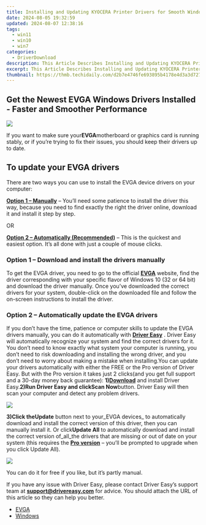 ```yaml
---
title: Installing and Updating KYOCERA Printer Drivers for Smooth Windows Performance
date: 2024-08-05 19:32:59
updated: 2024-08-07 12:38:16
tags:
  - win11
  - win10
  - win7
categories:
  - DriverDownload
description: This Article Describes Installing and Updating KYOCERA Printer Drivers for Smooth Windows Performance
excerpt: This Article Describes Installing and Updating KYOCERA Printer Drivers for Smooth Windows Performance
thumbnail: https://thmb.techidaily.com/d2b7e4746fe693895b4178e4d3a3d7272df65f201ddb10f4f23b159b9a8a8a69.jpg
---
```


## Get the Newest EVGA Windows Drivers Installed - Faster and Smoother Performance

![](https://images.drivereasy.com/wp-content/uploads/2018/08/img_5b7b8faf46b3b-300x166.jpg)

If you want to make sure your**EVGA**motherboard or graphics card is running stably, or if you’re trying to fix their issues, you should keep their drivers up to date.

## To update your EVGA drivers

There are two ways you can use to install the EVGA device drivers on your computer:

[**Option 1 – Manually**](https://tools.techidaily.com/drivereasy/download/) – You’ll need some patience to install the driver this way, because you need to find exactly the right the driver online, download it and install it step by step.

OR

**[Option 2 – Automatically (Recommended)](https://www.drivereasy.com/knowledge/evga-drivers-download-and-install-for-windows/#option2)**  – This is the quickest and easiest option. It’s all done with just a couple of mouse clicks.

### Option 1 – Download and install the drivers manually

To get the EVGA driver, you need to go to the official **[EVGA](https://www.evga.com/)**  website, find the driver corresponding with your specific flavor of Windows 10 (32 or 64 bit) and download the driver manually. Once you’ve downloaded the correct drivers for your system, double-click on the downloaded file and follow the on-screen instructions to install the driver.

### Option 2 – Automatically update the EVGA drivers

 If you don’t have the time, patience or computer skills to update the EVGA drivers manually, you can do it automatically with **[Driver Easy](https://tools.techidaily.com/drivereasy/download/)**  .  Driver Easy will automatically recognize your system and find the correct drivers for it. You don’t need to know exactly what system your computer is running, you don’t need to risk downloading and installing the wrong driver, and you don’t need to worry about making a mistake when installing.You can update your drivers automatically with either the FREE or the Pro version of Driver Easy. But with the Pro version it takes just 2 clicks(and you get full support and a 30-day money back guarantee): **1)[Download](https://tools.techidaily.com/drivereasy/download/)**  and install Driver Easy.**2)**Run Driver Easy and click**Scan Now**button. Driver Easy will then scan your computer and detect any problem drivers.

![](https://images.drivereasy.com/wp-content/uploads/2018/08/img_5b7a83d779e53.jpg)

**3)**Click the**Update** button next to your_EVGA devices_ to automatically download and install the correct version of this driver, then you can manually install it. Or click**Update All** to automatically download and install the correct version of_all_the drivers that are missing or out of date on your system (this requires the **[Pro version](https://tools.techidaily.com/drivereasy/download/)**  – you’ll be prompted to upgrade when you click Update All).

![](https://images.drivereasy.com/wp-content/uploads/2018/08/img_5b7b89e586ca5.jpg)

 You can do it for free if you like, but it’s partly manual.

 If you have any issue with Driver Easy, please contact Driver Easy’s support team at **[support@drivereasy.com](https://tools.techidaily.com/drivereasy/download/)**  for advice. You should attach the URL of this article so they can help you better.

* [EVGA](https://tools.techidaily.com/drivereasy/download/)
* [Windows](https://tools.techidaily.com/drivereasy/download/)

<ins class="adsbygoogle"
     style="display:block"
     data-ad-format="autorelaxed"
     data-ad-client="ca-pub-7571918770474297"
     data-ad-slot="1223367746"></ins>



<ins class="adsbygoogle"
     style="display:block"
     data-ad-client="ca-pub-7571918770474297"
     data-ad-slot="8358498916"
     data-ad-format="auto"
     data-full-width-responsive="true"></ins>
